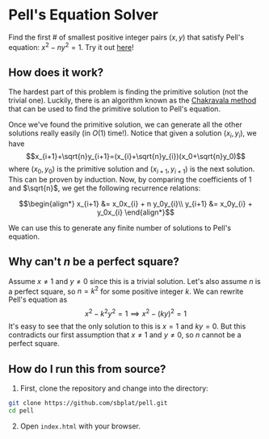 # Pell's Equation Solver

Find the first # of smallest positive integer pairs $(x, y)$ that satisfy Pell's equation: $x^2 - ny^2 = 1$. Try it out [here](https://sbplat.github.io/pell/)!

## How does it work?

The hardest part of this problem is finding the primitive solution (not the trivial one). Luckily, there is an algorithm known as the [Chakravala method](https://en.wikipedia.org/wiki/Chakravala_method) that can be used to find the primitive solution to Pell's equation.

Once we've found the primitive solution, we can generate all the other solutions really easily (in $O(1)$ time!).
Notice that given a solution $(x_i, y_i)$, we have
$$x_{i+1}+\sqrt{n}y_{i+1}=(x_{i}+\sqrt{n}y_{i})(x_0+\sqrt{n}y_0)$$
where $(x_0, y_0)$ is the primitive solution and $(x_{i+1}, y_{i+1})$ is the next solution. This can be proven by induction. Now, by comparing the coefficients of $1$ and $\sqrt{n}$, we get the following recurrence relations:
```math
\begin{align*}
    x_{i+1} &= x_0x_{i} + n y_0y_{i}\\
    y_{i+1} &= x_0y_{i} + y_0x_{i}
\end{align*}
```
We can use this to generate any finite number of solutions to Pell's equation.

## Why can't $n$ be a perfect square?

Assume $x\neq 1$ and $y\neq 0$ since this is a trivial solution.
Let's also assume $n$ is a perfect square, so $n = k^2$ for some positive integer $k$. We can rewrite Pell's equation as
$$x^2 - k^2y^2 = 1\implies x^2 - (ky)^2 = 1$$
It's easy to see that the only solution to this is $x = 1$ and $ky = 0$. But this contradicts our first assumption that $x\neq 1$ and $y\neq 0$, so $n$ cannot be a perfect square.

## How do I run this from source?

1. First, clone the repository and change into the directory:
```sh
git clone https://github.com/sbplat/pell.git
cd pell
```
2. Open `index.html` with your browser.
